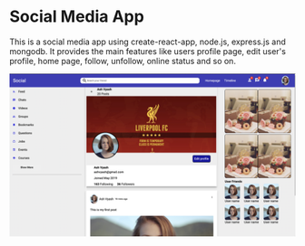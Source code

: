 # Social Media App

This is a social media app using create-react-app, node.js, express.js and mongodb. It provides the main features like users profile page, edit user's profile, home page, follow, unfollow, online status and so on.

![Social media design](client/public/assets/social-media-app.png)
